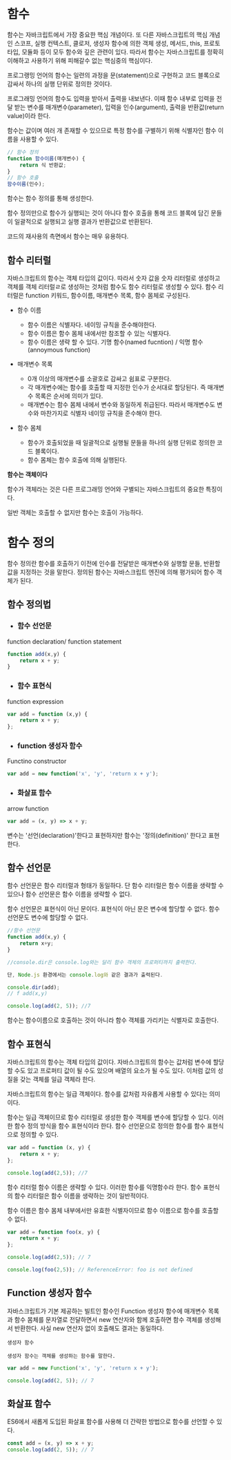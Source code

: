 # 함수

함수는 자바크립트에서 가장 중요한 핵심 개념이다. 또 다른 자바스크립트의 핵심 개념인 스코프, 실행 컨텍스트, 클로저, 생성자 함수에 의한 객체 생성, 메서드, this, 프로토타입, 모듈화 등이 모두 함수와 깊은 관련이 있다. 따라서 함수는 자바스크립트를 정확히 이해하고 사용하기 위해 피해갈수 없는 핵심중의 핵심이다.

프로그랭밍 언어의 함수는 일련의 과정을 문(statement)으로 구현하고 코드 블록으로 감싸서 하나의 실행 단위로 정의한 것이다.

프로그래밍 언어의 함수도 입력을 받아서 출력을 내보낸다. 이때 함수 내부로 입력을 전달 받는 변수를 매개변수(parameter), 입력을 인수(argument), 출력을 반환값(return value)이라 한다.

함수는 값이며 여러 개 존재할 수 있으므로 특정 함수를 구별하기 위해 식별자인 함수 이름을 사용할 수 있다.

```js
// 함수 정의
function 함수이름(매개변수) {
    return 식 반환값;
}
// 함수 호출
함수이름(인수);
```

함수는 함수 정의를 통해 생성한다.

함수 정의만으로 함수가 실행되는 것이 아니다 함수 호출을 통해 코드 블록에 담긴 문들이 일괄적으로 실행되고 실행 결과가 반환값으로 반환된다.

코드의 재사용의 측면에서 함수는 매우 유용하다.

## 함수 리터럴

자바스크립트의 함수는 객체 타입의 값이다. 따라서 숫자 값을 숫자 리터럴로 생성하고 객체를 객체 리터럴ㄹ로 생성하는 것처럼 함수도 함수 리터럴로 생성할 수 있다. 함수 리터럴은 function 키워드, 함수이름, 매개변수 목록, 함수 몸체로 구성된다.

- 함수 이름
    - 함수 이름은 식별자다. 네이밍 규칙을 준수해야한다.
    - 함수 이름은 함수 몸체 내에서만 참조할 수 있는 식별자다.
    - 함수 이름은 생략 할 수 있다. 기명 함수(named fucntion) / 익명 함수(annoymous function)

- 매개변수 목록
    - 0개 이상의 매개변수를 소괄호로 감싸고 쉼표로 구분한다.
    - 각 매개변수에는 함수를 호출할 때 지정한 인수가 순서대로 할당된다. 즉 매개변수 목록은 순서에 의미가 있다.
    - 매개변수는 함수 몸체 내에서 변수와 동일하게 취급된다. 따라서 매개변수도 변수와 마찬가지로 식별자 네이밍 규칙을 준수해야 한다.

- 함수 몸체
    - 함수가 호출되었을 때 일괄적으로 실행될 문들을 하나의 실행 단위로 정의한 코드 블록이다.
    - 함수 몸체는 함수 호출에 의해 실행된다.

**함수는 객체이다**

함수가 객체라는 것은 다른 프로그래밍 언어와 구별되는 자바스크립트의 중요한 특징이다.

일반 객체는 호출할 수 없지만 함수는 호출이 가능하다.

# 함수 정의

함수 정의란 함수를 호출하기 이전에 인수를 전달받은 매개변수와 실행할 문들, 반환할 값을 지정하는 것을 말한다. 정의된 함수는 자바스크립트 엔진에 의해 평가되어 함수 객체가 된다.

## 함수 정의법

- ### 함수 선언문
function declaration/ function statement

```js
function add(x,y) {
    return x + y;
}
```

- ### 함수 표현식
function expression
```js
var add = function (x,y) {
    return x + y;
};
```

- ### function 생성자 함수
Functino constructor
```js
var add = new function('x', 'y', 'return x + y');
```

- ### 화살표 함수
arrow function
```js
var add = (x, y) => x + y;
```

변수는 '선언(declaration)'한다고 표현하지만 함수는 '정의(definition)' 한다고 표현한다.

## 함수 선언문

함수 선언문은 함수 리터럴과 형태가 동일하다. 단 함수 리터럴은 함수 이름을 생략할 수 있으나 함수 선언문은 함수 이름을 생략할 수 없다.

함수 선언문은 표현식이 아닌 문이다. 표현식이 아닌 문은 변수에 할당할 수 없다. 함수 선언문도 변수에 할당할 수 없다.

```js
//함수 선언문
function add(x,y) {
    return x+y;
}

//console.dir은 console.log와는 달리 함수 객체의 프로퍼티까지 출력한다.

단, Node.js 환경에서는 console.log와 같은 결과가 출력된다.

console.dir(add);
// f add(x,y)

console.log(add(2, 5)); //7
```

함수는 함수이름으로 호출하는 것이 아니라 함수 객체를 가리키는 식별자로 호출한다.

## 함수 표현식

자바스크립트의 함수는 객체 타입의 값이다. 자바스크립트의 함수는 값처럼 변수에 할당할 수도 있고 프로퍼티 값이 될 수도 있으며 배열의 요소가 될 수도 있다. 이처럼 값의 성질을 갖는 객체를 일급 객체라 한다.

자바스크립트의 함수는 일급 객체이다. 함수를 값처럼 자유롭게 사용할 수 있다는 의미이다.

함수는 일급 객체이므로 함수 리터럴로 생성한 함수 객체를 변수에 할당할 수 있다. 이러한 함수 정의 방식을 함수 표현식이라 한다. 함수 선언문으로 정의한 함수를 함수 표현식으로 정의할 수 있다.

```js
var add = function (x, y) {
    return x + y;
};

console.log(add(2,5)); //7
```

함수 리터럴 함수 이름은 생략할 수 있다. 이러한 함수를 익명함수라 한다. 함수 표현식의 함수 리터럴은 함수 이름을 생략하는 것이 일반적이다.

함수 이름은 함수 몸체 내부에서만 유효한 식별자이므로 함수 이름으로 함수를 호출할 수 없다.

```js
var add = function foo(x, y) {
    return x + y;
};

console.log(add(2,5)); // 7

console.log(foo(2,5)); // ReferenceError: foo is not defined
```

## Function 생성자 함수

자바스크립트가 기본 제공하는 빌트인 함수인 Function 생성자 함수에 매개변수 목록과 함수 몸체를 문자열로 전달하면서 new 연산자와 함께 호출하면 함수 객체를 생성해서 반환한다. 사실 new 연산자 없이 호출해도 결과는 동일하다.

```
생성자 함수

생성자 함수는 객체를 생성하는 함수를 말한다.
```
```js
var add = new Function('x', 'y', 'return x + y');

console.log(add(2, 5)); // 7
```

## 화살표 함수

ES6에서 새롭게 도입된 화살표 함수를 사용해 더 간략한 방법으로 함수를 선언할 수 있다.

```js
const add = (x, y) => x + y;
console.log(add(2, 5)); // 7
```
